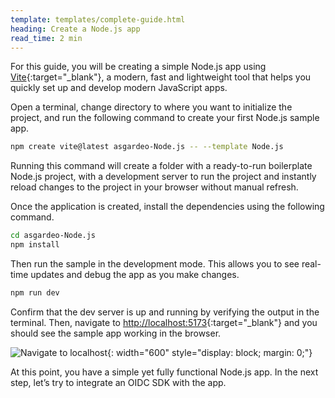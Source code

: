 ```yaml
---
template: templates/complete-guide.html
heading: Create a Node.js app
read_time: 2 min
---
```


For this guide, you will be creating a simple Node.js app using [Vite](https://vitejs.dev/){:target="_blank"}, a modern, fast and lightweight tool that helps you quickly set up and develop modern JavaScript apps. 

Open a terminal, change directory to where you want to initialize the project, and run the following command to create your first Node.js sample app.


```bash
npm create vite@latest asgardeo-Node.js -- --template Node.js
```

Running this command will create a folder with a ready-to-run boilerplate Node.js project, with a development server to run the project and instantly reload changes to the project in your browser without manual refresh.

Once the application is created, install the dependencies using the following command.

```bash
cd asgardeo-Node.js
npm install
```

Then run the sample in the development mode. This allows you to see real-time updates and debug the app as you make changes.

```bash
npm run dev
```

Confirm that the dev server is up and running by verifying the output in the terminal. Then, navigate to [http://localhost:5173](http://localhost:5173){:target="_blank"}  and you should see the sample app working in the browser.

![Navigate to localhost]({{base_path}}/complete-guides/nodejs/assets/img/image6.png){: width="600" style="display: block; margin: 0;"}

At this point, you have a simple yet fully functional Node.js app. In the next step, let’s try to integrate an OIDC SDK with the app. 

